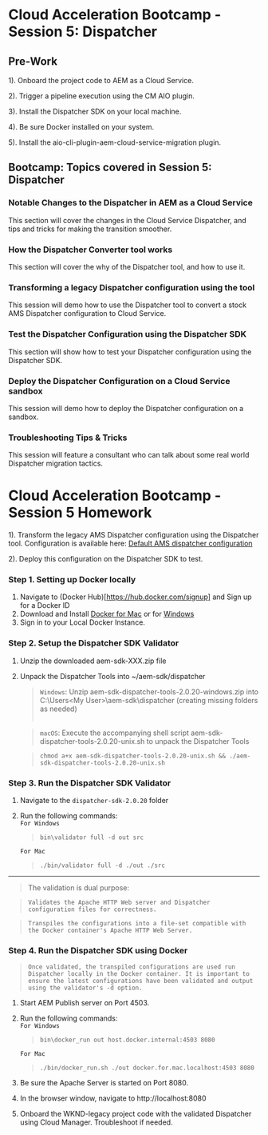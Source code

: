 # Cloud Acceleration Bootcamp - Session 5: Dispatcher

## Pre-Work

1). Onboard the project code to AEM as a Cloud Service.

2). Trigger a pipeline execution using the CM AIO plugin.

3). Install the Dispatcher SDK on your local machine.

4). Be sure Docker installed on your system.

5). Install the aio-cli-plugin-aem-cloud-service-migration plugin.


## Bootcamp: Topics covered in Session 5: Dispatcher

### Notable Changes to the Dispatcher in AEM as a Cloud Service

This section will cover the changes in the Cloud Service Dispatcher, and tips and tricks for making the transition smoother. 

### How the Dispatcher Converter tool works

This section will cover the why of the Dispatcher tool, and how to use it. 

### Transforming a legacy Dispatcher configuration using the tool

This session will demo how to use the Dispatcher tool to convert a stock AMS Dispatcher configuration to Cloud Service. 

### Test the Dispatcher Configuration using the Dispatcher SDK 

This section will show how to test your Dispatcher configuration using the Dispatcher SDK.

### Deploy the Dispatcher Configuration on a Cloud Service sandbox

This session will demo how to deploy the Dispatcher configuration on a sandbox.

### Troubleshooting Tips & Tricks

This session will feature a consultant who can talk about some real world Dispatcher migration tactics. 


# Cloud Acceleration Bootcamp - Session 5 Homework

1). Transform the legacy AMS Dispatcher configuration using the Dispatcher tool. Configuration is available here: [Default AMS dispatcher configuration](https://docs.adobe.com/content/help/en/experience-manager-cloud-manager/using/getting-started/dispatcher-configurations.html)

2). Deploy this configuration on the Dispatcher SDK to test. 

### Step 1. Setting up Docker locally

1. Navigate to (Docker Hub)[https://hub.docker.com/signup] and Sign up for a Docker ID
2. Download and Install [Docker for Mac](https://download.docker.com/mac/stable/Docker.dmg) or for [Windows](https://download.docker.com/win/stable/Docker%20Desktop%20Installer.exe)
3. Sign in to your Local Docker Instance.

### Step 2. Setup the Dispatcher SDK Validator

1. Unzip the downloaded aem-sdk-XXX.zip file
2. Unpack the Dispatcher Tools into ~/aem-sdk/dispatcher
    > ` Windows `: Unzip aem-sdk-dispatcher-tools-2.0.20-windows.zip into C:\Users\<My User>\aem-sdk\dispatcher (creating missing folders as needed) <br><br>

    > ` macOS `: Execute the accompanying shell script aem-sdk-dispatcher-tools-2.0.20-unix.sh to unpack the Dispatcher Tools
    
     > ``` chmod a+x aem-sdk-dispatcher-tools-2.0.20-unix.sh && ./aem-sdk-dispatcher-tools-2.0.20-unix.sh ```


### Step 3. Run the Dispatcher SDK Validator
1. Navigate to the ` dispatcher-sdk-2.0.20 ` folder
2. Run the following commands: <br>
`For Windows`<br>
    > `bin\validator full -d out src` <br>

    `For Mac`<br>
    > `./bin/validator full -d ./out ./src`
---
> The validation is dual purpose:<br>

>    `Validates the Apache HTTP Web server and Dispatcher configuration files for correctness.`<br>

>    `Transpiles the configurations into a file-set compatible with the Docker container's Apache HTTP Web Server.`

### Step 4. Run the Dispatcher SDK using Docker

> `Once validated, the transpiled configurations are used run Dispatcher locally in the Docker container. It is important to ensure the latest configurations have been validated and output using the validator's -d option.`


1. Start AEM Publish server on Port 4503.
2. Run the following commands: <br>
`For Windows`<br>
    > `bin\docker_run out host.docker.internal:4503 8080` <br>

    `For Mac`<br>
    > `./bin/docker_run.sh ./out docker.for.mac.localhost:4503 8080`

3. Be sure the Apache Server is started on Port 8080. 

4. In the browser window, navigate to http://localhost:8080
    
5. Onboard the WKND-legacy project code with the validated Dispatcher using Cloud Manager. Troubleshoot if needed. 








